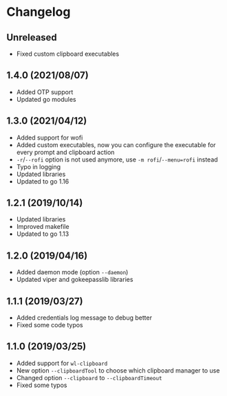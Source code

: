 # Changelog
## Unreleased
* Fixed custom clipboard executables

## 1.4.0 (2021/08/07)
* Added OTP support
* Updated go modules

## 1.3.0 (2021/04/12)
* Added support for wofi
* Added custom executables, now you can configure the executable for every prompt and clipboard action
* `-r`/`--rofi` option is not used anymore, use `-m rofi`/`--menu=rofi` instead
* Typo in logging
* Updated libraries
* Updated to go 1.16

## 1.2.1 (2019/10/14)
* Updated libraries
* Improved makefile
* Updated to go 1.13

## 1.2.0 (2019/04/16)
*   Added daemon mode (option `--daemon`)
*   Updated viper and gokeepasslib libraries

## 1.1.1 (2019/03/27)
*   Added credentials log message to debug better
*   Fixed some code typos

## 1.1.0 (2019/03/25)
*   Added support for `wl-clipboard`
*   New option `--clipboardTool` to choose which clipboard manager to use
*   Changed option `--clipboard` to `--clipboardTimeout`
*   Fixed some typos
